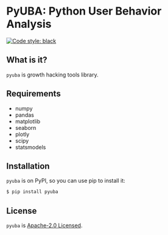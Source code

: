 # PyUBA: Python User Behavior Analysis
[![Code style: black](https://img.shields.io/badge/code%20style-black-000000.svg)](https://github.com/psf/black)

## What is it?
`pyuba` is growth hacking tools library.

## Requirements
+ numpy
+ pandas
+ matplotlib
+ seaborn
+ plotly
+ scipy
+ statsmodels

## Installation
`pyuba` is on PyPI, so you can use pip to install it:
```bash
$ pip install pyuba
```

## License
`pyuba` is [Apache-2.0 Licensed](./LICENSE).
